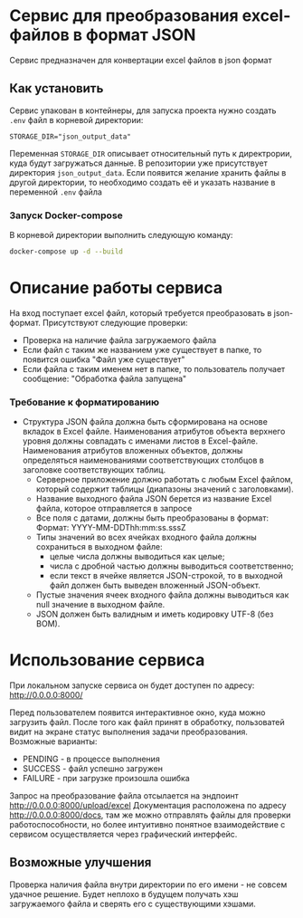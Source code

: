 # Сервис для преобразования excel-файлов в формат JSON

Сервис предназначен для конвертации excel файлов в json формат

## Как установить

Сервис упакован в контейнеры, для запуска проекта нужно создать `.env` файл в корневой директории:
```dotenv
STORAGE_DIR="json_output_data"
```
Переменная `STORAGE_DIR` описывает относительный путь к директрории, куда будут загружаться данные. В репозитории уже присутствует директория `json_output_data`.
Если появится желание хранить файлы в другой директории, то необходимо создать её и указать название в переменной `.env` файла

### Запуск Docker-compose
В корневой директории выполнить следующую команду:
```bash
docker-compose up -d --build
```
# Описание работы сервиса
На вход поступает excel файл, который требуется преобразовать в json-формат.
Присутствуют следующие проверки:
- Проверка на наличие файла загружаемого файла
- Если файл с таким же названием уже существует в папке, то появится ошибка "Файл уже существует"
- Если файла с таким именем нет в папке, то пользователь получает сообщение: "Обработка файла запущена"

### Требование к форматированию
* Структура JSON файла должна быть сформирована на основе вкладок в Excel файле. 
	  Наименования атрибутов объекта верхнего уровня должны совпадать с именами листов в Excel-файле.
	  Наименования атрибутов вложенных объектов, должны определяться наименованиями соответствующих столбцов в заголовке соответствующих таблиц.
    * Серверное приложение должно работать с любым Excel файлом, который содержит таблицы (диапазоны значений с заголовками).
    * Название выходного файла JSON берется из название Excel файла, которое отправляется в запросе
    * Все поля с датами, должны быть преобразованы в формат: 
      Формат: YYYY-MM-DDThh:mm:ss.sssZ
    * Типы значений во всех ячейках входного файла должны сохраниться в выходном файле:
      - целые числа должны выводиться как целые; 
      - числа с дробной частью должны выводиться соответственно;
      - если текст в ячейке является JSON-строкой, то в выходной файл должен быть выведен вложенный JSON-объект.
    * Пустые значения ячеек входного файла должны выводиться как null значение в выходном файле.
    * JSON должен быть валидным и иметь кодировку UTF-8 (без BOM).

# Использование сервиса
При локальном запуске сервиса он будет доступен по адресу: http://0.0.0.0:8000/

Перед пользователем появится интерактивное окно, куда можно загрузить файл.
После того как файл принят в обработку, пользоватей видит на экране статус выполнения задачи преобразования. Возможные варианты:
- PENDING - в процессе выполнения
- SUCCESS - файл успешно загружен
- FAILURE - при загрузке произошла ошибка

Запрос на преобразование файла отсылается на эндпоинт http://0.0.0.0:8000/upload/excel
Документация расположена по адресу http://0.0.0.0:8000/docs, там же можно отправлять файлы для проверки работоспособности,
но более интуитивно понятное взаимодействие с сервисом осуществляется через графический интерфейс.

## Возможные улучшения
Проверка наличия файла внутри директории по его имени - не совсем удачное решение. Будет неплохо в будущем получать хэш загружаемого файла и сверять его с существующими хэшами.